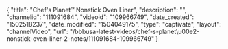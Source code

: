 {
    "title": "Chef's Planet&trade; Nonstick Oven Liner",
    "description": "",
    "channelid": "111091684",
    "videoid": "109966749",
    "date_created": "1502518237",
    "date_modified": "1504049175",
    "type": "captivate",
    "layout": "channelVideo",
    "url": "\/bbbusa-latest-videos\/chef-s-planet\u00e2-nonstick-oven-liner-2-notes\/111091684-109966749"
}